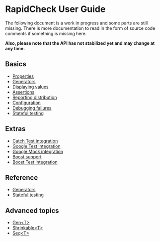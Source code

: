 # RapidCheck User Guide

The following document is a work in progress and some parts are still missing. There is more documentation to read in the form of source code comments if something is missing here.

**Also, please note that the API has not stabilized yet and may change at any time.**

## Basics

- [Properties](properties.md)
- [Generators](generators.md)
- [Displaying values](displaying.md)
- [Assertions](assertions.md)
- [Reporting distribution](distribution.md)
- [Configuration](configuration.md)
- [Debugging failures](debugging.md)
- [Stateful testing](state.md)

## Extras

- [Catch Test integration](catch.md)
- [Google Test integration](gtest.md)
- [Google Mock integration](gmock.md)
- [Boost support](boost.md)
- [Boost Test integration](boost_test.md)

## Reference

- [Generators](generators_ref.md)
- [Stateful testing](state_ref.md)

## Advanced topics

- [Gen\<T\>](Gen.md)
- [Shrinkable\<T\>](Shrinkable.md)
- [Seq\<T\>](Seq.md)
